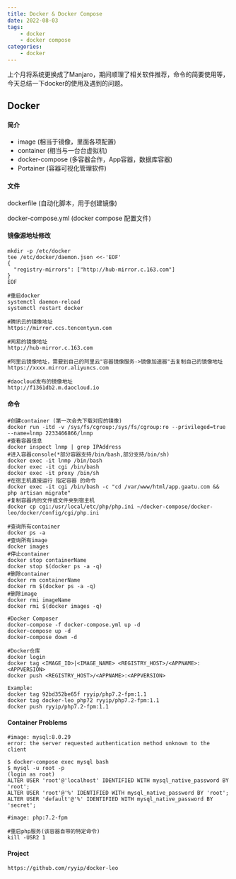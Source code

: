 ```yaml
---
title: Docker & Docker Compose
date: 2022-08-03
tags: 
    - docker
    - docker compose
categories: 
    - docker
---
```


​		上个月将系统更换成了Manjaro，期间顺理了相关软件推荐，命令的简要使用等，今天总结一下docker的使用及遇到的问题。

## Docker

#### 简介

- image (相当于镜像，里面各项配置)
- container (相当与一台台虚拟机)
- docker-compose (多容器合作，App容器，数据库容器)
- Portainer (容器可视化管理软件)

#### 文件

dockerfile (自动化脚本，用于创建镜像)

docker-compose.yml (docker compose 配置文件)

#### 镜像源地址修改

```
mkdir -p /etc/docker
tee /etc/docker/daemon.json <<-'EOF'
{
  "registry-mirrors": ["http://hub-mirror.c.163.com"]
}
EOF

#重启docker
systemctl daemon-reload
systemctl restart docker

#腾讯云的镜像地址
https://mirror.ccs.tencentyun.com

#网易的镜像地址
http://hub-mirror.c.163.com

#阿里云镜像地址，需要到自己的阿里云"容器镜像服务->镜像加速器"去复制自己的镜像地址
https://xxxx.mirror.aliyuncs.com

#daocloud发布的镜像地址
http://f1361db2.m.daocloud.io
```

#### 命令

```
#创建container (第一次会先下载对应的镜像)
docker run -itd -v /sys/fs/cgroup:/sys/fs/cgroup:ro --privileged=true --name=lnmp 2233466866/lnmp
#查看容器信息
docker inspect lnmp | grep IPAddress
#进入容器console(*部分容器支持/bin/bash,部分支持/bin/sh)
docker exec -it lnmp /bin/bash
docker exec -it cgi /bin/bash
docker exec -it proxy /bin/sh
#在宿主机直接运行 指定容器 的命令
docker exec -it cgi /bin/bash -c "cd /var/www/html/app.gaatu.com && php artisan migrate"
#复制容器内的文件或文件夹到宿主机
docker cp cgi:/usr/local/etc/php/php.ini ~/docker-compose/docker-leo/docker/config/cgi/php.ini

#查询所有container
docker ps -a
#查询所有image
docker images
#停止container
docker stop containerName
docker stop $(docker ps -a -q)
#删除container
docker rm containerName
docker rm $(docker ps -a -q)
#删除image
docker rmi imageName
docker rmi $(docker images -q)

#Docker Composer
docker-compose -f docker-compose.yml up -d 
docker-compose up -d
docker-compose down -d

#Docker仓库
docker login
docker tag <IMAGE_ID>|<IMAGE_NAME> <REGISTRY_HOST>/<APPNAME>:<APPVERSION>
docker push <REGISTRY_HOST>/<APPNAME>:<APPVERSION>

Example:
docker tag 92bd352be65f ryyip/php7.2-fpm:1.1
docker tag docker-leo_php72 ryyip/php7.2-fpm:1.1
docker push ryyip/php7.2-fpm:1.1
```

#### Container Problems

```
#image: mysql:8.0.29
error: the server requested authentication method unknown to the client

$ docker-compose exec mysql bash
$ mysql -u root -p
(login as root)
ALTER USER 'root'@'localhost' IDENTIFIED WITH mysql_native_password BY 'root';
ALTER USER 'root'@'%' IDENTIFIED WITH mysql_native_password BY 'root';
ALTER USER 'default'@'%' IDENTIFIED WITH mysql_native_password BY 'secret';
```

```
#image: php:7.2-fpm

#重启php服务(该容器自带的特定命令)
kill -USR2 1
```

#### Project

```
https://github.com/ryyip/docker-leo
```

